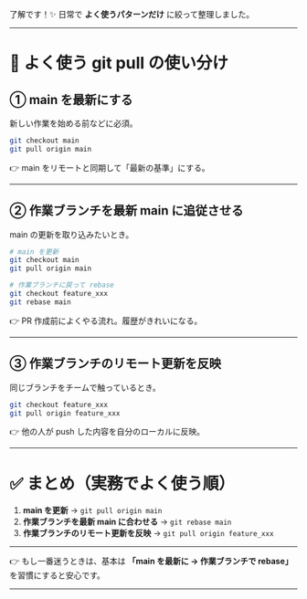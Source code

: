 了解です！✨
日常で **よく使うパターンだけ** に絞って整理しました。

---

# 🌟 よく使う git pull の使い分け

## ① **main を最新にする**

新しい作業を始める前などに必須。

```bash
git checkout main
git pull origin main
```

👉 main をリモートと同期して「最新の基準」にする。

---

## ② **作業ブランチを最新 main に追従させる**

main の更新を取り込みたいとき。

```bash
# main を更新
git checkout main
git pull origin main

# 作業ブランチに戻って rebase
git checkout feature_xxx
git rebase main
```

👉 PR 作成前によくやる流れ。履歴がきれいになる。

---

## ③ **作業ブランチのリモート更新を反映**

同じブランチをチームで触っているとき。

```bash
git checkout feature_xxx
git pull origin feature_xxx
```

👉 他の人が push した内容を自分のローカルに反映。

---

# ✅ まとめ（実務でよく使う順）

1. **main を更新** → `git pull origin main`
2. **作業ブランチを最新 main に合わせる** → `git rebase main`
3. **作業ブランチのリモート更新を反映** → `git pull origin feature_xxx`

---

👉 もし一番迷うときは、基本は
**「main を最新に → 作業ブランチで rebase」**
を習慣にすると安心です。

---
